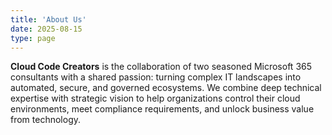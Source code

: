 ```yaml
---
title: 'About Us'
date: 2025-08-15
type: page
---
```



**Cloud Code Creators** is the collaboration of two seasoned Microsoft 365 consultants with a shared passion: turning complex IT landscapes into automated, secure, and governed ecosystems. 
We combine deep technical expertise with strategic vision to help organizations control their cloud environments, meet compliance requirements, and unlock business value from technology.

